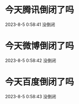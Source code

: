# 今天腾讯倒闭了吗

2023-8-5 0:58:41 没倒闭

# 今天微博倒闭了吗

2023-8-5 0:58:42 没倒闭

# 今天百度倒闭了吗

2023-8-5 0:58:43 没倒闭

